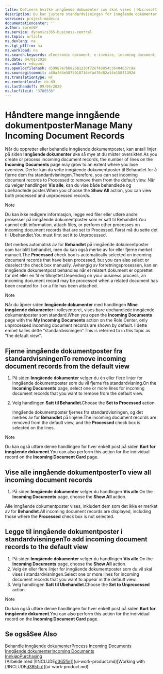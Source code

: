 ```yaml
---
title: Definere hvilke inngående dokumenter som skal vises | Microsoft-dokumentasjon
description: Du kan justere standardvisningen for inngående dokumenter, for eksempel e-fakturaer, for å få bedre oversikt over behandlede og ubehandlede poster.
services: project-madeira
documentationcenter: ''
author: SorenGP
ms.service: dynamics365-business-central
ms.topic: article
ms.devlang: na
ms.tgt_pltfrm: na
ms.workload: na
ms.search.keywords: electronic document, e-invoice, incoming document, OCR, ecommerce, document exchange, import invoice
ms.date: 04/01/2020
ms.author: edupont
ms.openlocfilehash: d59987e7bb826b1230f726f40854c36404037c9a
ms.sourcegitcommit: a80afd4e5075018716efad76d82a54e158f1392d
ms.translationtype: HT
ms.contentlocale: nb-NO
ms.lasthandoff: 09/09/2020
ms.locfileid: "3780538"
---
```

# <a name="manage-many-incoming-document-records"></a><span data-ttu-id="cf538-103">Håndtere mange inngående dokumentposter</span><span class="sxs-lookup"><span data-stu-id="cf538-103">Manage Many Incoming Document Records</span></span>
<span data-ttu-id="cf538-104">Når du oppretter eller behandle inngående dokumentposter, kan antall linjer på siden **Inngående dokumenter** øke så mye at du mister oversikten.</span><span class="sxs-lookup"><span data-stu-id="cf538-104">As you create or process incoming document records, the number of lines on the **Incoming Documents** page may grow to an extent where you lose overview.</span></span> <span data-ttu-id="cf538-105">Derfor kan du sette inngående dokumentposter til Behandlet for å fjerne dem fra standardvisningen.</span><span class="sxs-lookup"><span data-stu-id="cf538-105">Therefore, you can set incoming document records to Processed to remove them from the default view.</span></span> <span data-ttu-id="cf538-106">Når du velger handlingen **Vis alle**, kan du vise både behandlede og ubehandlede poster.</span><span class="sxs-lookup"><span data-stu-id="cf538-106">When you choose the **Show All** action, you can view both processed and unprocessed records.</span></span>

> [!NOTE]  
>   <span data-ttu-id="cf538-107">Du kan ikke redigere informasjon, legge ved filer eller utføre andre prosesser på inngående dokumentposter som er satt til Behandlet.</span><span class="sxs-lookup"><span data-stu-id="cf538-107">You cannot edit information, attach files, or perform other processes on incoming document records that are set to Processed.</span></span> <span data-ttu-id="cf538-108">Først må du sette det til Ubehandlet.</span><span class="sxs-lookup"><span data-stu-id="cf538-108">You must first set it to Unprocessed.</span></span>

<span data-ttu-id="cf538-109">Det merkes automatisk av for **Behandlet** på inngående dokumentposter som har blitt behandlet, men du kan også merke av for eller fjerne merket manuelt.</span><span class="sxs-lookup"><span data-stu-id="cf538-109">The **Processed** check box is automatically selected on incoming document records that have been processed, but you can also select or deselect the check box manually.</span></span> <span data-ttu-id="cf538-110">Avhengig av forretningsprosessen, kan en inngående dokumentpost behandles når et relatert dokument er opprettet for det eller en fil er tilknyttet.</span><span class="sxs-lookup"><span data-stu-id="cf538-110">Depending on your business process, an incoming document record may be processed when a related document has been created for it or a file has been attached.</span></span>

> [!NOTE]  
>   <span data-ttu-id="cf538-111">Når du åpner siden **Inngående dokumenter** med handlingen **Mine inngående dokumenter** i rollesenteret, vises bare ubehandlede inngående dokumentposter som standard.</span><span class="sxs-lookup"><span data-stu-id="cf538-111">When you open the **Incoming Documents** page with the **My Incoming Documents** action on the Role Center, only unprocessed incoming document records are shown by default.</span></span> <span data-ttu-id="cf538-112">I dette emnet kalles dette "standardvisningen".</span><span class="sxs-lookup"><span data-stu-id="cf538-112">This is referred to in this topic as "the default view".</span></span>

## <a name="to-remove-incoming-document-records-from-the-default-view"></a><span data-ttu-id="cf538-113">Fjerne inngående dokumentposter fra standardvisningen</span><span class="sxs-lookup"><span data-stu-id="cf538-113">To remove incoming document records from the default view</span></span>
1. <span data-ttu-id="cf538-114">På siden **Inngående dokumenter** velger du én eller flere linjer for inngående dokumentposter som du vil fjerne fra standardvisning.</span><span class="sxs-lookup"><span data-stu-id="cf538-114">On the **Incoming Documents** page, select one or more lines for incoming document records that you want to remove from the default view.</span></span>
2. <span data-ttu-id="cf538-115">Velg handlingen **Satt til Behandlet**.</span><span class="sxs-lookup"><span data-stu-id="cf538-115">Choose the **Set to Processed** action.</span></span>

    <span data-ttu-id="cf538-116">Inngående dokumentposter fjernes fra standardvisningen, og det merkes av for **Behandlet** på linjene.</span><span class="sxs-lookup"><span data-stu-id="cf538-116">The incoming document records are removed from the default view, and the **Processed** check box is selected on the lines.</span></span>

> [!NOTE]  
>   <span data-ttu-id="cf538-117">Du kan også utføre denne handlingen for hver enkelt post på siden **Kort for inngående dokument**.</span><span class="sxs-lookup"><span data-stu-id="cf538-117">You can also perform this action for the individual record on the **Incoming Document Card** page.</span></span>

## <a name="to-view-all-incoming-document-records"></a><span data-ttu-id="cf538-118">Vise alle inngående dokumentposter</span><span class="sxs-lookup"><span data-stu-id="cf538-118">To view all incoming document records</span></span>
1. <span data-ttu-id="cf538-119">På siden **Inngående dokumenter** velger du handlingen **Vis alle**.</span><span class="sxs-lookup"><span data-stu-id="cf538-119">On the **Incoming Documents** page, choose the **Show All** action.</span></span>

<span data-ttu-id="cf538-120">Alle inngående dokumentposter vises, inkludert dem som det ikke er merket av for **Behandlet**.</span><span class="sxs-lookup"><span data-stu-id="cf538-120">All incoming document records are displayed, including those where the **Processed** check box is not selected.</span></span>

## <a name="to-add-incoming-document-records-to-the-default-view"></a><span data-ttu-id="cf538-121">Legge til inngående dokumentposter i standardvisningen</span><span class="sxs-lookup"><span data-stu-id="cf538-121">To add incoming document records to the default view</span></span>
1. <span data-ttu-id="cf538-122">På siden **Inngående dokumenter** velger du handlingen **Vis alle**.</span><span class="sxs-lookup"><span data-stu-id="cf538-122">On the **Incoming Documents** page, choose the **Show All** action.</span></span>
2. <span data-ttu-id="cf538-123">Velg én eller flere linjer for inngående dokumentposter som du vil skal vises i standardvisningen.</span><span class="sxs-lookup"><span data-stu-id="cf538-123">Select one or more lines for incoming document records that you want to appear in the default view.</span></span>
3. <span data-ttu-id="cf538-124">Velg handlingen **Satt til Ubehandlet**.</span><span class="sxs-lookup"><span data-stu-id="cf538-124">Choose the **Set to Unprocessed** action.</span></span>  

> [!NOTE]  
>   <span data-ttu-id="cf538-125">Du kan også utføre denne handlingen for hver enkelt post på siden **Kort for inngående dokument**.</span><span class="sxs-lookup"><span data-stu-id="cf538-125">You can also perform this action for the individual record on the **Incoming Document Card** page.</span></span>

## <a name="see-also"></a><span data-ttu-id="cf538-126">Se også</span><span class="sxs-lookup"><span data-stu-id="cf538-126">See Also</span></span>
[<span data-ttu-id="cf538-127">Behandle inngående dokumenter</span><span class="sxs-lookup"><span data-stu-id="cf538-127">Process Incoming Documents</span></span>](across-process-income-documents.md)  
[<span data-ttu-id="cf538-128">Inngående dokumenter</span><span class="sxs-lookup"><span data-stu-id="cf538-128">Incoming Documents</span></span>](across-income-documents.md)  
[<span data-ttu-id="cf538-129">Innkjøp</span><span class="sxs-lookup"><span data-stu-id="cf538-129">Purchasing</span></span>](purchasing-manage-purchasing.md)  
<span data-ttu-id="cf538-130">[Arbeide med [!INCLUDE[d365fin](includes/d365fin_md.md)]](ui-work-product.md)</span><span class="sxs-lookup"><span data-stu-id="cf538-130">[Working with [!INCLUDE[d365fin](includes/d365fin_md.md)]](ui-work-product.md)</span></span>
